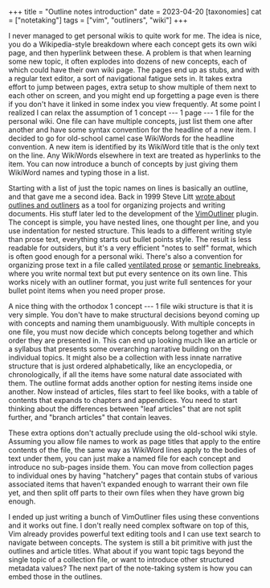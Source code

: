 +++
title = "Outline notes introduction"
date = 2023-04-20
[taxonomies]
cat = ["notetaking"]
tags = ["vim", "outliners", "wiki"]
+++

I never managed to get personal wikis to quite work for me.
The idea is nice, you do a Wikipedia-style breakdown where each concept gets its own wiki page, and then hyperlink between these.
A problem is that when learning some new topic, it often explodes into dozens of new concepts, each of which could have their own wiki page.
The pages end up as stubs, and with a regular text editor, a sort of navigational fatigue sets in.
It takes extra effort to jump between pages, extra setup to show multiple of them next to each other on screen, and you might end up forgetting a page even is there if you don't have it linked in some index you view frequently.
At some point I realized I can relax the assumption of 1 concept --- 1 page --- 1 file for the personal wiki.
One file can have multiple concepts, just list them one after another and have some syntax convention for the headline of a new item.
I decided to go for old-school camel case WikiWords for the headline convention.
A new item is identified by its WikiWord title that is the only text on the line.
Any WikiWords elsewhere in text are treated as hyperlinks to the item.
You can now introduce a bunch of concepts by just giving them WikiWord names and typing those in a list.

Starting with a list of just the topic names on lines is basically an outline, and that gave me a second idea.
Back in 1999 Steve Litt [wrote about outlines and outliners](http://www.troubleshooters.com/tpromag/199911/199911.htm) as a tool for organizing projects and writing documents.
His stuff later led to the development of the [VimOutliner](https://github.com/vimoutliner/vimoutliner) plugin.
The concept is simple, you have nested lines, one thought per line, and you use indentation for nested structure.
This leads to a different writing style than prose text, everything starts out bullet points style.
The result is less readable for outsiders, but it's a very efficient "notes to self" format, which is often good enough for a personal wiki.
There's also a convention for organizing prose text in a file called [ventilated prose](https://writetheasciidocs.netlify.app/ventilated-prose) or [semantic linebreaks](https://sembr.org/), where you write normal text but put every sentence on its own line.
This works nicely with an outliner format, you just write full sentences for your bullet point items when you need proper prose.

A nice thing with the orthodox 1 concept --- 1 file wiki structure is that it is very simple.
You don't have to make structural decisions beyond coming up with concepts and naming them unambiguously.
With multiple concepts in one file, you must now decide which concepts belong together and which order they are presented in.
This can end up looking much like an article or a syllabus that presents some overarching narrative building on the individual topics.
It might also be a collection with less innate narrative structure that is just ordered alphabetically, like an encyclopedia, or chronologically, if all the items have some natural date associated with them.
The outline format adds another option for nesting items inside one another.
Now instead of articles, files start to feel like books, with a table of contents that expands to chapters and appendices.
You need to start thinking about the differences between "leaf articles" that are not split further, and "branch articles" that contain leaves.

These extra options don't actually preclude using the old-school wiki style.
Assuming you allow file names to work as page titles that apply to the entire contents of the file, the same way as WikiWord lines apply to the bodies of text under them, you can just make a named file for each concept and introduce no sub-pages inside them.
You can move from collection pages to individual ones by having "hatchery" pages that contain stubs of various associated items that haven't expanded enough to warrant their own file yet, and then split off parts to their own files when they have grown big enough.

I ended up just writing a bunch of VimOutliner files using these conventions and it works out fine.
I don't really need complex software on top of this, Vim already provides powerful text editing tools and I can use text search to navigate between concepts.
The system is still a bit primitive with just the outlines and article titles.
What about if you want topic tags beyond the single topic of a collection file, or want to introduce other structured metadata values?
The next part of the note-taking system is how you can embed those in the outlines.
